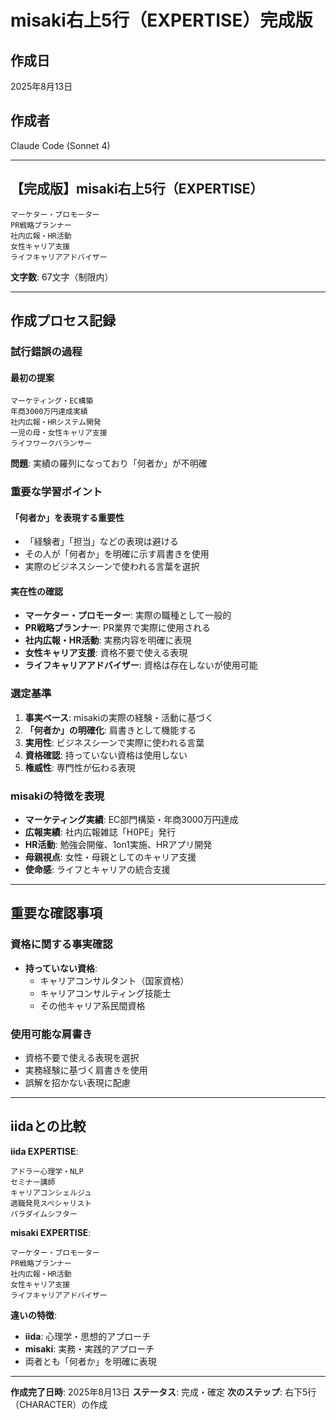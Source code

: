 # misaki右上5行（EXPERTISE）完成版

## 作成日
2025年8月13日

## 作成者
Claude Code (Sonnet 4)

---

## 【完成版】misaki右上5行（EXPERTISE）

```
マーケター・プロモーター
PR戦略プランナー
社内広報・HR活動
女性キャリア支援
ライフキャリアアドバイザー
```

**文字数**: 67文字（制限内）

---

## 作成プロセス記録

### 試行錯誤の過程

#### 最初の提案
```
マーケティング・EC構築
年商3000万円達成実績
社内広報・HRシステム開発
一児の母・女性キャリア支援
ライフワークバランサー
```
**問題**: 実績の羅列になっており「何者か」が不明確

### 重要な学習ポイント

#### 「何者か」を表現する重要性
- 「経験者」「担当」などの表現は避ける
- その人が「何者か」を明確に示す肩書きを使用
- 実際のビジネスシーンで使われる言葉を選択

#### 実在性の確認
- **マーケター・プロモーター**: 実際の職種として一般的
- **PR戦略プランナー**: PR業界で実際に使用される
- **社内広報・HR活動**: 実務内容を明確に表現
- **女性キャリア支援**: 資格不要で使える表現
- **ライフキャリアアドバイザー**: 資格は存在しないが使用可能

### 選定基準
1. **事実ベース**: misakiの実際の経験・活動に基づく
2. **「何者か」の明確化**: 肩書きとして機能する
3. **実用性**: ビジネスシーンで実際に使われる言葉
4. **資格確認**: 持っていない資格は使用しない
5. **権威性**: 専門性が伝わる表現

### misakiの特徴を表現
- **マーケティング実績**: EC部門構築・年商3000万円達成
- **広報実績**: 社内広報雑誌「H0PE」発行
- **HR活動**: 勉強会開催、1on1実施、HRアプリ開発
- **母親視点**: 女性・母親としてのキャリア支援
- **使命感**: ライフとキャリアの統合支援

---

## 重要な確認事項

### 資格に関する事実確認
- **持っていない資格**:
  - キャリアコンサルタント（国家資格）
  - キャリアコンサルティング技能士
  - その他キャリア系民間資格

### 使用可能な肩書き
- 資格不要で使える表現を選択
- 実務経験に基づく肩書きを使用
- 誤解を招かない表現に配慮

---

## iidaとの比較

**iida EXPERTISE**:
```
アドラー心理学・NLP
セミナー講師
キャリアコンシェルジュ
適職発見スペシャリスト
パラダイムシフター
```

**misaki EXPERTISE**:
```
マーケター・プロモーター
PR戦略プランナー
社内広報・HR活動
女性キャリア支援
ライフキャリアアドバイザー
```

**違いの特徴**:
- **iida**: 心理学・思想的アプローチ
- **misaki**: 実務・実践的アプローチ
- 両者とも「何者か」を明確に表現

---

**作成完了日時**: 2025年8月13日
**ステータス**: 完成・確定
**次のステップ**: 右下5行（CHARACTER）の作成